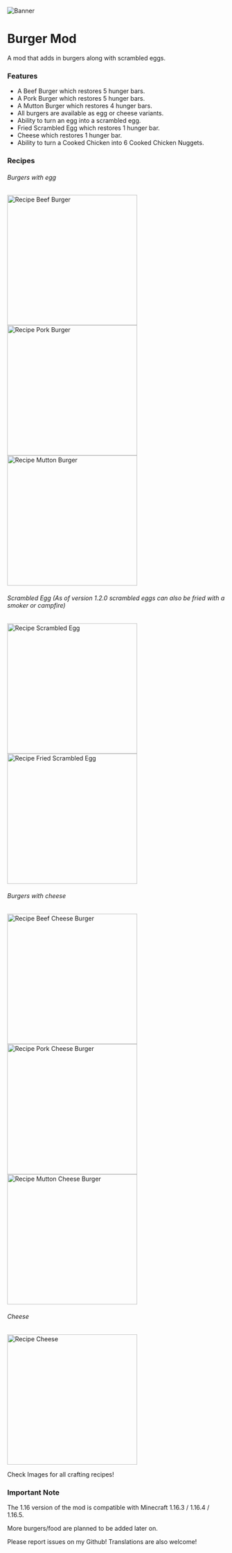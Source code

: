 ![Banner](https://i.postimg.cc/hGTLW7Hh/background-burgermod.png)

# Burger Mod

A mod that adds in burgers along with scrambled eggs.

### Features
* A Beef Burger which restores 5 hunger bars.
* A Pork Burger which restores 5 hunger bars.
* A Mutton Burger which restores 4 hunger bars.
* All burgers are available as egg or cheese variants.
* Ability to turn an egg into a scrambled egg.
* Fried Scrambled Egg which restores 1 hunger bar.
* Cheese which restores 1 hunger bar.
* Ability to turn a Cooked Chicken into 6 Cooked Chicken Nuggets.

### Recipes
###### Burgers with egg
<img src="https://i.postimg.cc/ydKFV8Hj/recipe-burger.png" alt="Recipe Beef Burger" width="300"/> <img src="https://i.postimg.cc/yYQsSR8f/recipe-pork-burger.png" alt="Recipe Pork Burger" width="300"/> <img src="https://i.postimg.cc/C53f9WYR/recipe-mutton-burger.png" alt="Recipe Mutton Burger" width="300"/>

###### Scrambled Egg (As of version 1.2.0 scrambled eggs can also be fried with a smoker or campfire)
<img src="https://i.postimg.cc/FRx01XF4/recipe-scrambled-egg.png" alt="Recipe Scrambled Egg" width="300"/> <img src="https://i.postimg.cc/1X5wq74N/recipe-fried-scrambled-egg.png" alt="Recipe Fried Scrambled Egg" width="300"/>

###### Burgers with cheese
<img src="https://i.postimg.cc/Sst9fnv7/recipe-beef-cheese-burger.png" alt="Recipe Beef Cheese Burger" width="300"/> <img src="https://i.postimg.cc/DZzsGrBw/recipe-pork-cheese-burger.png" alt="Recipe Pork Cheese Burger" width="300"/> <img src="https://i.postimg.cc/dQpd7TdJ/recipe-mutton-cheese-burger.png" alt="Recipe Mutton Cheese Burger" width="300"/>

###### Cheese
<img src="https://i.postimg.cc/gjXZSY99/recipe-cheese.png" alt="Recipe Cheese" width="300"/>

Check Images for all crafting recipes!

### Important Note
The 1.16 version of the mod is compatible with Minecraft 1.16.3 / 1.16.4 / 1.16.5.

More burgers/food are planned to be added later on.

Please report issues on my Github!
Translations are also welcome!
